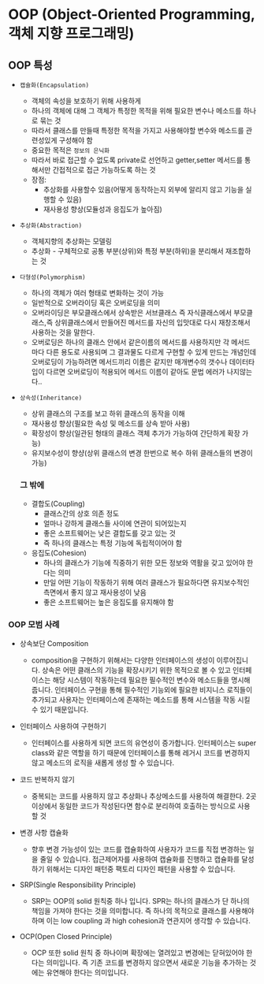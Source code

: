 # OOP (Object-Oriented Programming, 객체 지향 프로그래밍)

## OOP 특성

- `캡슐화(Encapsulation)`

  - 객체의 속성을 보호하기 위해 사용하게
  - 하나의 객체에 대해 그 객체가 특정한 목적을 위해 필요한 변수나 메소드를 하나로 묶는 것
  - 따라서 클래스를 만들때 특정한 목적을 가지고 사용해야할 변수와 메소드를 관련성있게 구성해야 함
  - 중요한 목적은 `정보의 은닉화`
  - 따라서 바로 접근할 수 없도록 private로 선언하고 getter,setter 메서드를 통해서만 간접적으로 접근 가능하도록 하는 것
  - 장점:
    - 추상화를 사용할수 있음(어떻게 동작하는지 외부에 알리지 않고 기능을 실행할 수 있음)
    - 재사용성 향상(모듈성과 응집도가 높아짐)

- `추상화(Abstraction)`

  - 객체지향의 추상화는 모델링
  - 추상화 - 구체적으로 공통 부분(상위)와 특정 부분(하위)을 분리해서 재조합하는 것

- `다형성(Polymorphism)`

  - 하나의 객체가 여러 형태로 변화하는 것이 가능
  - 일반적으로 오버라이딩 혹은 오버로딩을 의미
  - 오버라이딩은 부모클래스에서 상속받은 서브클래스 즉 자식클래스에서 부모클래스,즉 상위클래스에서 만들어진 메서드를 자신의 입맛대로 다시 재창조해서 사용하는 것을 말한다.
  - 오버로딩은 하나의 클래스 안에서 같은이름의 메서드를 사용하지만 각 메서드마다 다른 용도로 사용되며 그 결과물도 다르게 구현할 수 있게 만드는 개념인데 오버로딩이 가능하려면 메서드끼리 이름은 같지만 매개변수의 갯수나 데이터타입이 다르면 오버로딩이 적용되어 메서드 이름이 같아도 문법 에러가 나지않는다..

- `상속성(Inheritance)`

  - 상위 클래스의 구조를 보고 하위 클래스의 동작을 이해
  - 재사용성 향상(필요한 속성 및 메소드를 상속 받아 사용)
  - 확장성이 향상(일관된 형태의 클래스 객체 추가가 가능하여 간단하게 확장 가능)
  - 유지보수성이 향샹(상위 클래스의 변경 한번으로 복수 하위 클래스들의 변경이 가능)

  ### 그 밖에

  - 결합도(Coupling)
    - 클래스간의 상호 의존 정도
    - 얼마나 강하게 클래스들 사이에 연관이 되어있는지
    - 좋은 소프트웨어는 낮은 결합도를 갖고 있는 것
    - 즉 하나의 클래스는 특정 기능에 독립적이어야 함
  - 응집도(Cohesion)
    - 하나의 클래스가 기능에 직중하기 위한 모든 정보와 역활을 갖고 있어야 한다는 의미
    - 만일 어떤 기능이 작동하기 위해 여러 클래스가 필요하다면 유지보수적인 측면에서 좋지 않고 재사용성이 낮음
    - 좋은 소프트웨어는 높은 응집도를 유지해야 함

### OOP 모범 사례

- 상속보단 Composition

  - composition을 구현하기 위해서는 다양한 인터페이스의 생성이 이루어집니다. 상속은 어떤 클래스의 기능을 확장시키기 위한 목적으로 볼 수 있고 인터페이스는 해당 시스템이 작동하는데 필요한 필수적인 변수와 메소드들을 명시해줍니다. 인터페이스 구현을 통해 필수적인 기능외에 필요한 비지니스 로직들이 추가되고 사용자는 인터페이스에 존재하는 메소드를 통해 시스템을 작동 시킬 수 있기 때문입니다.

- 인터페이스 사용하여 구현하기

  - 인터페이스를 사용하게 되면 코드의 유연성이 증가합니다. 인터페이스는 super class와 같은 역할을 하기 때문에 인터페이스를 통해 레거시 코드를 변경하지 않고 메소드의 로직을 새롭게 생성 할 수 있습니다.

- 코드 반복하지 않기

  - 중복되는 코드를 사용하지 않고 추상화나 추상메소드를 사용하여 해결한다. 2곳 이상에서 동일한 코드가 작성된다면 함수로 분리하여 호출하는 방식으로 사용할 것

- 변경 사항 캡슐화

  - 향후 변경 가능성이 있는 코드를 캡슐화하여 사용자가 코드를 직접 변경하는 일을 줄일 수 있습니다. 접근제어자를 사용하여 캡슐화를 진행하고 캡슐화를 달성하기 위해서는 디자인 패턴중 팩토리 디자인 패턴을 사용할 수 있습니다.

- SRP(Single Responsibility Principle)

  - SRP는 OOP의 solid 원칙중 하나 입니다. SPR는 하나의 클래스가 단 하나의 책임을 가져야 한다는 것을 의미합니다. 즉 하나의 목적으로 클래스를 사용해야하며 이는 low coupling 과 high cohesion과 연관지어 생각할 수 있습니다.

- OCP(Open Closed Principle)
  - OCP 또한 solid 원칙 중 하나이며 확장에는 열려있고 변경에는 닫혀있어야 한다는 의미입니다. 즉 기존 코드를 변경하지 않으면서 새로운 기능을 추가하는 것에는 유연해야 한다는 의미입니다.
